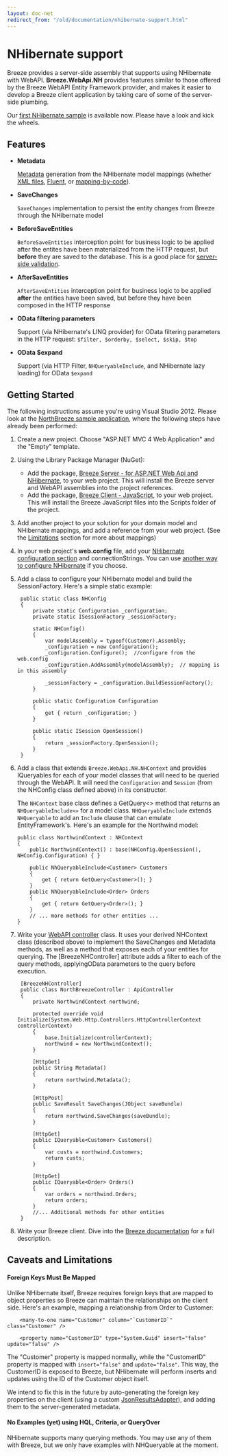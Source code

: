 ```yaml
---
layout: doc-net
redirect_from: "/old/documentation/nhibernate-support.html"
---
```

# NHibernate support

Breeze provides a server-side assembly that supports using NHibernate with WebAPI. **Breeze.WebApi.NH** provides features similar to those offered by the Breeze WebAPI Entity Framework provider, and makes it easier to develop a Breeze client application by taking care of some of the server-side plumbing.

Our [first NHibernate sample](/samples/northbreeze) is available now. Please have a look and kick the wheels.

## Features

- **Metadata**

	[Metadata](/doc-js/metadata) generation from the NHibernate model mappings (whether [XML files](http://nhforge.org/doc/nh/en/index.html#mapping), [Fluent](https://github.com/jagregory/fluent-nhibernate/wiki/Getting-started), or [mapping-by-code](http://notherdev.blogspot.com/2012/02/nhibernates-mapping-by-code-summary.html)).

- **SaveChanges**

	`SaveChanges` implementation to persist the entity changes from Breeze through the NHibernate model

- **BeforeSaveEntities**

	`BeforeSaveEntities` interception point for business logic to be applied after the entites have been materialized from the HTTP request, but **before** they are saved to the database. This is a good place for [server-side validation](/doc-net/ef-serverside-validation).

- **AfterSaveEntities**

	`AfterSaveEntities` interception point for business logic to be applied **after** the entities have been saved, but before they have been composed in the HTTP response

- **OData filtering parameters**

	Support (via NHibernate's LINQ provider) for OData filtering parameters in the HTTP request: `$filter, $orderby, $select, $skip, $top`

- **OData $expand**

	Support (via HTTP Filter, `NHQueryableInclude`, and NHibernate lazy loading) for OData `$expand` 

## Getting Started
The following instructions assume you're using Visual Studio 2012. Please look at the [NorthBreeze sample application](/samples/northbreeze), where the following steps have already been performed:

1. Create a new project. Choose "ASP.NET MVC 4 Web Application" and the "Empty" template.

1. Using the Library Package Manager (NuGet):
    - Add the package, [Breeze Server - for ASP.NET Web Api and NHibernate](http://www.nuget.org/packages/Breeze.Server.WebApi.NH/), to your web project. This will install the Breeze server and WebAPI assemblies into the project references.
    - Add the package, [Breeze Client - JavaScript](http://www.nuget.org/packages/Breeze.Client/), to your web project. This will install the Breeze JavaScript files into the Scripts folder of the project.

1. Add another project to your solution for your domain model and NHibernate mappings, and add a reference from your web project.  (See the [Limitations](#limitations) section for more about mappings)

1. In your web project's **web.config** file, add your [NHibernate configuration section](http://bradhe.wordpress.com/2010/06/22/migrating-nhibernate-configuration-in-to-web-config/) and connectionStrings. You can use [another way to configure NHibernate](http://nhforge.org/blogs/nhibernate/archive/2009/07/17/nhibernate-configuration.aspx) if you choose. 

1. Add a class to configure your NHibernate model and build the SessionFactory. Here's a simple static example:

        public static class NHConfig
        {
            private static Configuration _configuration;
            private static ISessionFactory _sessionFactory;
    
            static NHConfig()
            {
                var modelAssembly = typeof(Customer).Assembly;
                _configuration = new Configuration();
                _configuration.Configure();  //configure from the web.config
                _configuration.AddAssembly(modelAssembly);  // mapping is in this assembly
    
                _sessionFactory = _configuration.BuildSessionFactory();
            }
    
            public static Configuration Configuration
            {
                get { return _configuration; }
            }
    
            public static ISession OpenSession()
            {
                return _sessionFactory.OpenSession();
            }
        }

1.  Add a class that extends `Breeze.WebApi.NH.NHContext` and provides IQueryables for each of your model classes that will need to be queried through the WebAPI. It will need the `Configuration` and `Session` (from the NHConfig class defined above) in its constructor.  

    The `NHContext` base class defines a GetQuery<> method that returns an `NHQueryableInclude<>` for a model class. `NHQueryableInclude` extends `NHQueryable` to add an `Include` clause that can emulate EntityFramework's. Here's an example for the Northwind model:

        public class NorthwindContext : NHContext
        {
            public NorthwindContext() : base(NHConfig.OpenSession(), NHConfig.Configuration) { }
    
            public NhQueryableInclude<Customer> Customers
            {
                get { return GetQuery<Customer>(); }
            }
            public NhQueryableInclude<Order> Orders
            {
                get { return GetQuery<Order>(); }
            }
            // ... more methods for other entities ...
        }
    
1. Write your [WebAPI controller](/doc-net/webapi-controller) class.  It uses your derived NHContext class (described above) to implement the SaveChanges and Metadata methods, as well as a method that exposes each of your entities for querying. The [BreezeNHController] attribute adds a filter to each of the query methods, applyingOData parameters to the query before execution.

        [BreezeNHController]
        public class NorthBreezeController : ApiController
        {
            private NorthwindContext northwind;
    
            protected override void Initialize(System.Web.Http.Controllers.HttpControllerContext controllerContext)
            {
                base.Initialize(controllerContext);
                northwind = new NorthwindContext();
            }
    
            [HttpGet]
            public String Metadata()
            {
                return northwind.Metadata();
            }
    
            [HttpPost]
            public SaveResult SaveChanges(JObject saveBundle)
            {
                return northwind.SaveChanges(saveBundle);
            }
    
            [HttpGet]
            public IQueryable<Customer> Customers()
            {
                var custs = northwind.Customers;
                return custs;
            }
    
            [HttpGet]
            public IQueryable<Order> Orders()
            {
                var orders = northwind.Orders;
                return orders;
            }
            //... Additional methods for other entities
        }

1. Write your Breeze client. Dive into the [Breeze documentation](/doc-js/introduction) for a full description.  


## Caveats and Limitations

#### Foreign Keys Must Be Mapped
Unlike NHibernate itself, Breeze requires foreign keys that are mapped to object properties so Breeze can maintain the relationships on the client side. Here's an example, mapping a relationship from Order to Customer:

        <many-to-one name="Customer" column="`CustomerID`" class="Customer" />
    
        <property name="CustomerID" type="System.Guid" insert="false" update="false" />
The "Customer" property is mapped normally, while the "CustomerID" property is mapped with `insert="false"` and `update="false"`. This way, the CustomerID is exposed to Breeze, but NHibernate will perform inserts and updates using the ID of the Customer object itself.

We intend to fix this in the future by auto-generating the foreign key properties on the client (using a custom [JsonResultsAdapter](/doc-js/server-jsonresultsadapter)), and adding them to the server-generated metadata.

#### No Examples (yet) using HQL, Criteria, or QueryOver
NHibernate supports many querying methods. You may use any of them with Breeze, but we only have examples with NHQueryable at the moment.